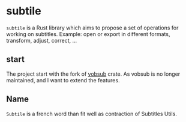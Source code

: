 # subtile
`subtile` is a Rust library which aims to propose a set of operations for working on subtitles. Example: open or export in different formats, transform, adjust, correct, ...

## start
The project start with the fork of [vobsub](https://crates.io/crates/vobsub) crate. As vobsub is no longer maintained, and I want to extend the features. 

## Name
`Subtile` is a french word than fit well as contraction of Subtitles Utils.
